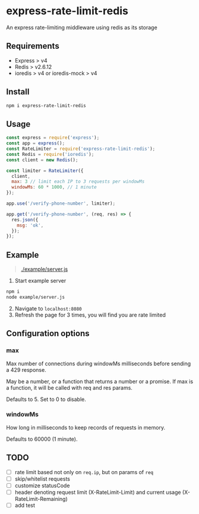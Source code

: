 # express-rate-limit-redis

An express rate-limiting middleware using redis as its storage

## Requirements

- Express > v4
- Redis > v2.6.12
- ioredis > v4 or ioredis-mock > v4

## Install

```bash
npm i express-rate-limit-redis
```

## Usage

```js
const express = require('express');
const app = express();
const RateLimiter = require('express-rate-limit-redis');
const Redis = require('ioredis');
const client = new Redis();

const limiter = RateLimiter({
  client,
  max: 3 // limit each IP to 3 requests per windowMs
  windowMs: 60 * 1000, // 1 minute
});

app.use('/verify-phone-number', limiter);

app.get('/verify-phone-number', (req, res) => {
  res.json({
    msg: 'ok',
  });
});
```

## Example

> [./example/server.js](./example/server.js)

1. Start example server
```bash
npm i
node example/server.js
```
2. Navigate to `localhost:8080`
3. Refresh the page for 3 times, you will find you are rate limited

## Configuration options

### max

Max number of connections during windowMs milliseconds before sending a 429 response.

May be a number, or a function that returns a number or a promise. If max is a function, it will be called with req and res params.

Defaults to 5. Set to 0 to disable.

### windowMs

How long in milliseconds to keep records of requests in memory.

Defaults to 60000 (1 minute).

## TODO

- [ ] rate limit based not only on `req.ip`, but on params of `req`
- [ ] skip/whitelist requests
- [ ] customize statusCode
- [ ] header denoting request limit (X-RateLimit-Limit) and current usage (X-RateLimit-Remaining)
- [ ] add test
